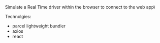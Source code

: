Simulate a Real Time driver within the browser to connect to the web app\

Technolgies:

- parcel lightweight bundler
- axios
- react
